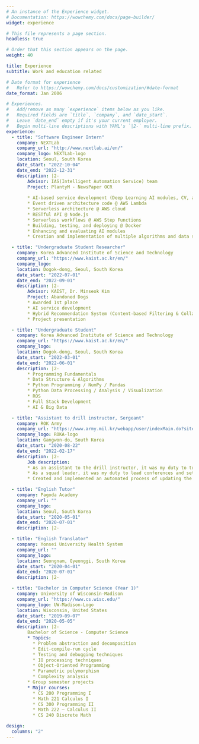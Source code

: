 ```yaml
---
# An instance of the Experience widget.
# Documentation: https://wowchemy.com/docs/page-builder/
widget: experience

# This file represents a page section.
headless: true

# Order that this section appears on the page.
weight: 40

title: Experience
subtitle: Work and education related

# Date format for experience
#   Refer to https://wowchemy.com/docs/customization/#date-format
date_format: Jan 2006

# Experiences.
#   Add/remove as many `experience` items below as you like.
#   Required fields are `title`, `company`, and `date_start`.
#   Leave `date_end` empty if it's your current employer.
#   Begin multi-line descriptions with YAML's `|2-` multi-line prefix.
experience:
  - title: "Software Engineer Intern"
    company: NEXTLab
    company_url: "http://www.nextlab.ai/en/"
    company_logo: NEXTLab-logo
    location: Seoul, South Korea
    date_start: "2022-10-04"
    date_end: "2022-12-31"
    description: |2-
        Advisor: IAS(Intelligent Automation Service) team
        Project: PlantyM - NewsPaper OCR
        
        * AI-based service development (Deep Learning AI modules, CV, and NLP)
        * Event driven architecture code @ AWS Lambda
        * Serverless architecture @ AWS cloud
        * RESTful API @ Node.js
        * Serverless workflows @ AWS Step Functions
        * Building, testing, and deploying @ Docker
        * Enhancing and evaluating AI modules
        * Creation and implementation of multiple algorithms and data structures

  - title: "Undergraduate Student Researcher"
    company: Korea Advanced Institute of Science and Technology
    company_url: "https://www.kaist.ac.kr/en/"
    company_logo:
    location: Dogok-dong, Seoul, South Korea
    date_start: "2022-07-01"
    date_end: "2022-09-01"
    description: |2-
        Advisor: KAIST, Dr. Minseok Kim
        Project: Abandoned Dogs
        * Awarded 1st place
        * AI service development
        * Hybrid Recommendation System (Content-based Filtering & Collaborative Filtering)
        * Project presentation

  - title: "Undergraduate Student"
    company: Korea Advanced Institute of Science and Technology
    company_url: "https://www.kaist.ac.kr/en/"
    company_logo:
    location: Dogok-dong, Seoul, South Korea
    date_start: "2022-03-01"
    date_end: "2022-06-01"
    description: |2-
        * Programming Fundamentals
        * Data Structure & Algorithms
        * Python Programming / NumPy / Pandas
        * Python Data Processing / Analysis / Visualization
        * ROS
        * Full Stack Development
        * AI & Big Data

  - title: "Assistant to drill instructor, Sergeant"
    company: ROK Army
    company_url: "https://www.army.mil.kr/webapp/user/indexMain.do?siteId=english"
    company_logo: ROKA-logo
    location: Gangwon-do, South Korea
    date_start: "2020-08-22"
    date_end: "2022-02-17"
    description: |2-
        Job description:
        * As an assistant to the drill instructor, it was my duty to train and teach trainees basic army knowledge and give basic army training.
        * As a squad leader, it was my duty to lead conferences and settle problems and complaints of my squad at our unit.
        * Created and implemented an automated process of updating the gun bulletin board.

  - title: "English Tutor"
    company: Pagoda Academy
    company_url: ""
    company_logo: 
    location: Seoul, South Korea
    date_start: "2020-05-01"
    date_end: "2020-07-01"
    description: |2-

  - title: "English Translator"
    company: Yonsei University Health System
    company_url: ""
    company_logo: 
    location: Seongnam, Gyeonggi, South Korea
    date_start: "2020-04-01"
    date_end: "2020-07-01"
    description: |2-

  - title: "Bachelor in Computer Science (Year 1)"
    company: University of Wisconsin-Madison
    company_url: "https://www.cs.wisc.edu/"
    company_logo: UW-Madison-Logo
    location: Wisconsin, United States
    date_start: "2019-09-07"
    date_end: "2020-05-05"
    description: |2-
        Bachelor of Science - Computer Science
        * Topics:
          * Problem abstraction and decomposition
          * Edit-compile-run cycle
          * Testing and debugging techniques
          * IO processing techniques
          * Object-Oriented Programming
          * Parametric polymorphism
          * Complexity analysis
        * Group semester projects
        * Major courses:
          * CS 200 Programming I
          * Math 221 Calculus I
          * CS 300 Programming II
          * Math 222 – Calculus II
          * CS 240 Discrete Math

design:
  columns: "2"
---
```

